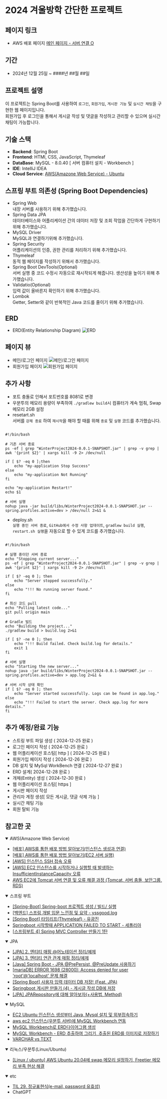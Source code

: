 # 2024 겨울방학 간단한 프로젝트

## 페이지 링크
- AWS 배포 페이지 
[메인 페이지 - 서버 연결 O](http://ec2-13-50-5-134.eu-north-1.compute.amazonaws.com:8081/)

## 기간
- 2024년 12월 25일 ~ ####년 ##월 ##일

## 프로젝트 설명
이 프로젝트는 Spring Boot를 사용하여 ``로그인``, ``회원가입``, ``게시판 기능`` 및 ``실시간 채팅``을 구현한 웹 페이지입니다.<br>
회원가입 후 로그인을 통해서 게시글 작성 및 댓글을 작성하고 관리할 수 있으며 실시간 채팅이 가능합니다.

## 기술 스택
- **Backend**: Spring Boot
- **Frontend**: HTMl, CSS, JavaScript, Thymeleaf
- **DataBase**: MySQL - 8.0.40 [ 서버 컴퓨터 설치 - Workbench ]
- **IDE**: IntelliJ IDEA
- **Cloud Service**: [AWS(Amazone Web Service) - Ubuntu](https://eu-north-1.console.aws.amazon.com/ec2/home?region=eu-north-1#Home:)

## 스프링 부트 의존성 (Spring Boot Dependencies)
- Spring Web <br>
내장 서버를 사용하기 위해 추가했습니다.
- Spring Data JPA <br>
데이터베이스와 어플리케이션 간의 데이터 저장 및 조회 작업을 간단하게 구현하기 위해 추가했습니다.
- MySQL Driver <br>
MySQL과 연결하기위해 추가했습니다.
- Spring Security <br>
어플리케이션의 인증, 권한 관리를 처리하기 위해 추가했습니다.
- Thymeleaf <br>
동적 웹 페이지를 작성하기 위해서 추가했습니다.
- Spring Boot DevTools(Optional) <br>
서버 실행 중 코드 수정시 자동으로 재시작되게 해줍니다. 생산성을 높이기 위해 추가했습니다.
- Validatio(Optional) <br>
입력 값이 올바른지 확인하기 위해 추가했습니다.
- Lombok <br>
Getter, Setter와 같이 반복적인 Java 코드를 줄이기 위해 추가했습니다.

## ERD
- ERD(Entity Relationship Diagram)
![ERD](https://github.com/user-attachments/assets/ccdd4804-0ff9-4cbc-b4be-8f7605622332)


## 페이지 뷰
- 메인/로그인 페이지
![메인/로그인 페이지](https://github.com/user-attachments/assets/0da03a59-35bd-45a3-a9e7-98edd32afacf)
- 회원가입 페이지
![회원가입 페이지](https://github.com/user-attachments/assets/52c899e1-b610-4f96-8df2-188e512e641a)

## 추가 사항
- 포트 충돌로 인해서 포트번호를 8081로 변경
- 우분투의 메모리 용량이 부족하여 ``./gradlew build``시 컴퓨터가 계속 멈춰, Swap 메모리 2GB 설정
- resetart.sh<br>
서버를 ``강제 종료`` 하여 ``재시작``을 해야 할 때를 위해 ``종료`` 및 ``실행`` 코드를 추가했습니다.
<pre><code>
#!/bin/bash

# 기존 서버 종료
ps -ef | grep "WinterProject2024-0.0.1-SNAPSHOT.jar" | grep -v grep | awk '{print $2}' | xargs kill -9 2> /dev/null

if [ $? -eq 0 ];then
    echo "my-application Stop Success"
else
    echo "my-application Not Running"
fi

echo "my-application Restart!"
echo $1

# 서버 실행
nohup java -jar build/libs/WinterProject2024-0.0.1-SNAPSHOT.jar --spring.profiles.active=dev > /dev/null 2>&1 &
</code></pre>

- deploy.sh<br>
``실행 중인 서버 종료``, ``GitHub에서 수정 사항 업데이트``, ``gradlew build 실행``, ``restart.sh 실행``을 자동으로 할 수 있게 코드를 추가했습니다.

<pre><code>
#!/bin/bash

# 실행 중이던 서버 종료
echo "Stopping current server..."
ps -ef | grep "WinterProject2024-0.0.1-SNAPSHOT.jar" | grep -v grep | awk '{print $2}' | xargs kill -9 2> /dev/null

if [ $? -eq 0 ]; then
    echo "Server stopped successfully."
else
    echo "!!! No running server found."
fi

# 최신 코드 pull
echo "Pulling latest code..."
git pull origin main

# Gradle 빌드
echo "Building the project..."
./gradlew build > build.log 2>&1

if [ $? -ne 0 ]; then
    echo "!!! Build failed. Check build.log for details."
    exit 1
fi

# 서버 실행
echo "Starting the new server..."
nohup java -jar build/libs/WinterProject2024-0.0.1-SNAPSHOT.jar --spring.profiles.active=dev > app.log 2>&1 &

# 서버 시작 상태 확인
if [ $? -eq 0 ]; then
    echo "Server started successfully. Logs can be found in app.log."
else
    echo "!!! Failed to start the server. Check app.log for more details."
fi
</code></pre>

## 추가 예정/완료 기능
- 스트링 부트 파일 생성 ( 2024-12-25 완료 )
- 로그인 페이지 작성 ( 2024-12-25 완료 )
- 웹 어플리케이션 호스팅[ http ] ( 2024-12-25 완료 )
- 회원가입 페이지 작성 ( 2024-12-26 완료 )
- DB 설치 및 MySql WorkBench 연결 ( 2024-12-27 완료 )
- ERD 설계( 2024-12-28 완료 )
- 개체(Entity) 생성 ( 2024-12-30 완료 )
- 웹 어플리케이션 호스팅[ https ]
- 게시판 페이지 작성
- 관리자 계정 생성[ 모든 게시글, 댓글 삭제 가능 ]
- 실시간 채팅 기능
- 회원 탈퇴 기능

## 참고한 곳
<details open>
    <summary>AWS(Amazone Web Service)</summary>

- [[배포] AWS를 통한 배포 방법 알아보기(인스턴스 생성과 연결)](https://kang-james.tistory.com/entry/%EB%B0%B0%ED%8F%AC-AWS%EB%A5%BC-%ED%86%B5%ED%95%9C-%EB%B0%B0%ED%8F%AC-%EB%B0%A9%EB%B2%95-%EC%95%8C%EC%95%84%EB%B3%B4%EA%B8%B0%EC%9D%B8%EC%8A%A4%ED%84%B4%EC%8A%A4-%EC%83%9D%EC%84%B1%EA%B3%BC-%EC%97%B0%EA%B2%B0)
- [[배포] AWS를 통한 배포 방법 알아보기(EC2 서버 실행)](https://kang-james.tistory.com/entry/%EB%B0%B0%ED%8F%AC-AWS%EB%A5%BC-%ED%86%B5%ED%95%9C-%EB%B0%B0%ED%8F%AC-%EB%B0%A9%EB%B2%95-%EC%95%8C%EC%95%84%EB%B3%B4%EA%B8%B0EC2-%EC%84%9C%EB%B2%84-%EC%8B%A4%ED%96%89)
- [[AWS] 인스턴스 SSH 접속 오류](https://support.bespinglobal.com/ko/support/solutions/articles/73000615454--aws-%EC%9D%B8%EC%8A%A4%ED%84%B4%EC%8A%A4-ssh-%EC%A0%91%EC%86%8D-%EC%98%A4%EB%A5%98)
- [[AWS] EC2 인스턴스를 시작하거나 실행할 때 발생하는 InsufficientInstanceCapacity 오류](https://support.bespinglobal.com/ko/support/solutions/articles/73000615454--aws-%EC%9D%B8%EC%8A%A4%ED%84%B4%EC%8A%A4-ssh-%EC%A0%91%EC%86%8D-%EC%98%A4%EB%A5%98)
- [AWS EC2에 Tomcat 서버 연결 및 오류 해결 과정 (Tomcat, 서버 충돌, 보안그룹, RDS)](https://wing-beat.tistory.com/177)
</details>

<details open>
    <summary>스프링 부트</summary>

- [[Spring-Boot] Spring-boot 프로젝트 생성 / 빌드/ 실행](https://8156217.tistory.com/68)
- [[백엔드] 스프링 개발 입문 느낀점 및 요약 - yssgood.log](https://velog.io/@yssgood/%EB%B0%B1%EC%97%94%EB%93%9C-%EC%8A%A4%ED%94%84%EB%A7%81-%EA%B0%9C%EB%B0%9C-%EC%9E%85%EB%AC%B8-%EB%8A%90%EB%82%80%EC%A0%90-%EB%B0%8F-%EC%9A%94%EC%95%BD)
- [[Spring Boot] 타임리프(Thymeleaf) - 유광진](https://velog.io/@kwangjin5468/Thymeleaf)
- [Springboot 시작할때 APPLICATION FAILED TO START - 세폴리아](https://hsmang.tistory.com/22)
- [[스프링부트 4] Spring MVC Controller 만들기 1탄](https://shallow-learning.tistory.com/entry/%EC%8A%A4%ED%94%84%EB%A7%81%EB%B6%80%ED%8A%B8-4-Spring-MVC-Controller-%EB%A7%8C%EB%93%A4%EA%B8%B0)
</details>

<details open>
    <summary>JPA</summary>

- [[JPA] 2. 엔티티 매핑 @어노테이션 정리/예제](https://cjw-awdsd.tistory.com/46)
- [[JPA] 3. 엔티티 연관 관계 매핑 정리/예제](https://cjw-awdsd.tistory.com/47?category=806877)
- [[Java] Spring Boot - JPA @PrePersist, @PreUpdate 사용하기](https://blog.naver.com/seek316/223353802740)
- [[mariaDB] ERROR 1698 (28000): Access denied for user 'root'@'localhost' 문제 해결](https://velog.io/@hm5395/mariaDB-ERROR-1698-28000-Access-denied-for-user-rootlocalhost-%EB%AC%B8%EC%A0%9C-%ED%95%B4%EA%B2%B0)
- [[Spring Boot] 사용자 입력 데이터 DB 저장! (Feat. JPA)](https://velog.io/@wijoonwu/JPA)
- [Springboot 게시판 만들기 (4) - 게시글 작성 DB에 저장](https://baam-ki.tistory.com/29)
- [[JPA] JPARepository에 대해 알아보자(+사용법, Method)](https://velog.io/@minju0426/JPARepository%EC%97%90-%EB%8C%80%ED%95%B4-%EC%95%8C%EC%95%84%EB%B3%B4%EC%9E%90%EC%82%AC%EC%9A%A9%EB%B2%95-Method)
</details>

<details open>
    <summary>MySQL</summary>

- [EC2 Ubuntu 인스턴스 생성부터 Java, Mysql 설치 및 외부접속하기](https://dev-chw.tistory.com/32)
- [aws ec2 인스턴스(우분투 서버)에 MySQL Workbench 연동](https://bj-turtle.tistory.com/35)
- [MySQL Workbench로 ERD다이어그램 생성](https://velog.io/@psj0810/MySQL-Workbench%EB%A1%9C-ERD%EB%8B%A4%EC%9D%B4%EC%96%B4%EA%B7%B8%EB%9E%A8-%EC%83%9D%EC%84%B1)
- [MySQL Workbench - ERD 추출하여 그리기, 추출된 ERD를 이미지로 저장하기](https://luvris2.tistory.com/903)
- [VARCHAR vs TEXT](https://medium.com/daangn/varchar-vs-text-230a718a22a1)
</details>

<details open>
    <summary>리눅스/우분투(Linux/Ubuntu)</summary>

- [[Linux / ubuntu] AWS Ubuntu 20.04에 swap 메모리 설정하기, Freetier 메모리 부족 현상 해결](https://innovation123.tistory.com/200)
</details>

<details open>
    <summary>etc</summary>

- [TIL 29. 정규표현식(e-mail, password 유효성)](https://velog.io/@fall031/%EC%A0%95%EA%B7%9C%ED%91%9C%ED%98%84%EC%8B%9D)
- ChatGPT
</details>